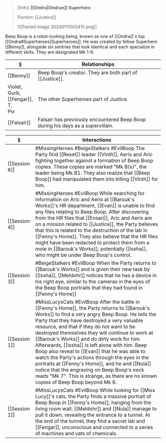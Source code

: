 >[!info] 
>**[[Ondra|Ondran]] Superhero**
>
>*Faction:* [[Justice]]
>
>![[Pasted image 20240111003415.png]]
>

Beep Boop is a robot-looking being, known as one of [[Ondra]]'s top [[Ondra#Superheroes|Superheroes]]. He was created by fellow Superhero [[Benny]], alongside six sentries that look identical and each specialize in different skills. They are designated Mk 1-6.

| § | Relationships |
| ---- | ---- |
| [[Benny]] | Beep Boop's creator. They are both part of [[Justice]]. |
| Violet, <br>Gurb,<br>[[Fengar]], <br>T, <br>Pix | The other Superheroes part of Justice. |
| [[Falsair]] | Falsair has previously encountered Beep Boop during his days as a supervillain. |

| § | Interactions |
| ---- | ---- |
| [[Session 6]] | #MissingHeroes #BeigeStalkers #EvilBoop The Party find [[Reset]] leader [[Vinth]], Aeris and Aric fighting together against a formation of Beep Boop copies. These copies are marked "Mk B(x)", the leader being Mk B1. They also realize that [[Beep Boop]] had manipulated them into killing [[Vinth]] for him. |
| [[Session 4]] | #MissingHeroes #EvilBoop While searching for information on Aric and Aeris at [[Barouk's Works]]'s HR department, [[Evan]] is unable to find any files relating to Beep Boop. After discovering from the HR files that [[Ensari]], Aric and Aeris are on a mission related to [[Justice]], the Party believes that this is related to the destruction of the lab in [[Fenny's Home]]. They also believe that the HR files might have been redacted to protect them from a mole in [[Barouk's Works]], potentially [[Issha]], who might be under Beep Boop's control. |
| [[Session 3]] | #BeigeStalkers #EvilBoop When the Party returns to [[Barouk's Works]] and is given their new task by [[Issha]], [[Meldohr]] notices that he has a device in his right eye, similar to the cameras in the eyes of the Beep Boop portraits that they had found in [[Fenny's Home]] |
| [[Session 1]] | #MissLucysCats #EvilBoop After the battle in [[Fenny's Home]], the Party returns to [[Barouk's Works]] to find a very angry Beep Boop. He tells the Party that they have destroyed a very valuable resource, and that if they do not want to be destroyed themselves they will continue to work at [[Barouk's Works]] and do dirty work for him. Afterwards, [[Issha]] is left alone with him. Beep Boop also reveal to [[Evan]] that he was able to watch the Party's actions through the eyes in the portraits at [[Fenny's Home]], and he and [[Nula]] notice that the engraving on Beep Boop's neck reads "Mk 7". This is strange, as there are no known copies of Beep Boop beyond Mk 6. |
| [[Session 1]] | #MissLucysCats #EvilBoop While looking for [[Miss Lucy]]'s cats, the Party finds a massive portrait of Beep Boop in [[Fenny's Home]], hanging from the living room wall. [[Meldohr]] and [[Nula]] manage to pull it down, revealing the entrance to a tunnel. At the end of the tunnel, they find a secret lab and [[Fengar]], unconscious and connected to a series of machines and vats of chemicals. |


